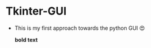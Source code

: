 # Tkinter-GUI

* This is my first approach towards the python GUI
 :heart_eyes:
<ul>
<strong>bold text</strong>
</ul>
